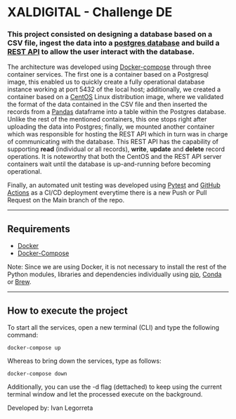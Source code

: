 # XALDIGITAL - Challenge DE

### This project consisted on designing a database based on a CSV file, ingest the data into a [postgres database](https://www.postgresql.org/) and build a [REST API](https://www.redhat.com/en/topics/api/what-is-a-rest-api) to allow the user interact with the database.

The architecture was developed using [Docker-compose](https://docs.docker.com/compose/) through three container services. The first one is a container based on a Postgresql image, this enabled us to quickly create a fully operational database instance working at port 5432 of the local host; additionally, we created a container based on a [CentOS](https://www.centos.org/) Linux distribution image, where we validated the format of the data contained in the CSV file and then inserted the records from  a [Pandas](https://pandas.pydata.org/) dataframe into a table within the Postgres database. Unlike the rest of the mentioned containers, this one stops right after uploading the data into Postgres; finally, we mounted another container which was responsible for hosting the REST API which in turn was in charge of communicating with the database. This REST API has the capability of supporting **read** (individual or all records), **write**, **update** and **delete** record operations. It is noteworthy that both the CentOS and the REST API server containers wait until the database is up-and-running before becoming operational.

Finally, an automated unit testing was developed using [Pytest](https://docs.pytest.org/en/7.0.x/) and [GitHub Actions](https://docs.github.com/en/actions) as a CI/CD deployment everytime there is a new Push or Pull Request on the Main branch of the repo. 

---
## Requirements
* [Docker](https://docs.docker.com/get-docker/)
* [Docker-Compose](https://docs.docker.com/compose/install/)

Note: Since we are using Docker, it is not necessary to install the rest of the Python modules, libraries and dependencies individually using [pip](https://pypi.org/project/pip/), [Conda](https://docs.conda.io/en/latest/) or [Brew](https://brew.sh/).

---
## How to execute the project
To start all the services, open a new terminal (CLI) and type the following command:
```
docker-compose up
```
Whereas to bring down the services, type as follows:
```
docker-compose down
```
Additionally, you can use the -d flag (dettached) to keep using the current terminal window and let the processed execute on the background. 

Developed by: Ivan Legorreta
